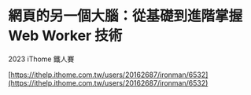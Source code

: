 # 網頁的另一個大腦：從基礎到進階掌握 Web Worker 技術

2023 iThome 鐵人賽

[https://ithelp.ithome.com.tw/users/20162687/ironman/6532](https://ithelp.ithome.com.tw/users/20162687/ironman/6532)
